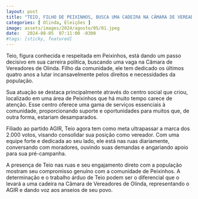```yaml
---
layout: post
title: "TEIO, FILHO DE PEIXINHOS, BUSCA UMA CADEIRA NA CÂMARA DE VEREADORES DE OLINDA"
categories: [ Olinda, Eleições ]
image: assets/images/2024/agosto/05/01.jpeg
date:   2024-08-05  07:11:00 -0300
#tags: [sticky, featured]
---
```

Teio, figura conhecida e respeitada em Peixinhos, está dando um passo decisivo em sua carreira política, buscando uma vaga na Câmara de Vereadores de Olinda. Filho da comunidade, ele tem dedicado os últimos quatro anos a lutar incansavelmente pelos direitos e necessidades da população.

Sua atuação se destaca principalmente através do centro social que criou, localizado em uma área de Peixinhos que há muito tempo carece de atenção. Esse centro oferece uma gama de serviços essenciais à comunidade, proporcionando suporte e oportunidades para muitos que, de outra forma, estariam desamparados.

Filiado ao partido AGIR, Teio agora tem como meta ultrapassar a marca dos 2.000 votos, visando consolidar sua posição como vereador. Com uma equipe forte e dedicada ao seu lado, ele está nas ruas diariamente, conversando com moradores, ouvindo suas demandas e angariando apoio para sua pré-campanha.

A presença de Teio nas ruas e seu engajamento direto com a população mostram seu compromisso genuíno com a comunidade de Peixinhos. A determinação e o trabalho árduo de Teio podem ser o diferencial que o levará a uma cadeira na Câmara de Vereadores de Olinda, representando o AGIR e dando voz aos anseios de seu povo.